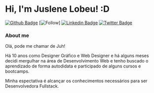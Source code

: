 # Hi, I'm Juslene Lobeu! :D

[![Github Badge](https://img.shields.io/badge/-Github-000?style=flat-square&logo=Github&logoColor=white&link=https://github.com/juslenelobeu)](https://github.com/juslenelobeu)
[![Follow](https://img.shields.io/github/followers/juslenelobeu?style=social)]
[![Linkedin Badge](https://img.shields.io/badge/-LinkedIn-blue?style=flat-square&logo=Linkedin&logoColor=white&link=https://www.linkedin.com/in/juslenelobeu/)](https://www.linkedin.com/in/juslenelobeu/)
[![Twitter Badge](https://img.shields.io/badge/-Twitter-1ca0f1?style=flat-square&labelColor=1ca0f1&logo=twitter&logoColor=white&link=https://twitter.com/JusleneLobeu)](https://twitter.com/JusleneLobeu)

### About me
Olá, pode me chamar de Juh!

Há 10 anos como Designer Gráfico e Web Designer e há alguns meses decidi mergulhar na área de Desenvolvimento Web e tenho buscado o aprendizado de forma autodidata e participado de alguns cursos e bootcamps.

Minha espectativa é alcançar os conhecimentos necessários para ser Desenvolvedora Fullstack.
